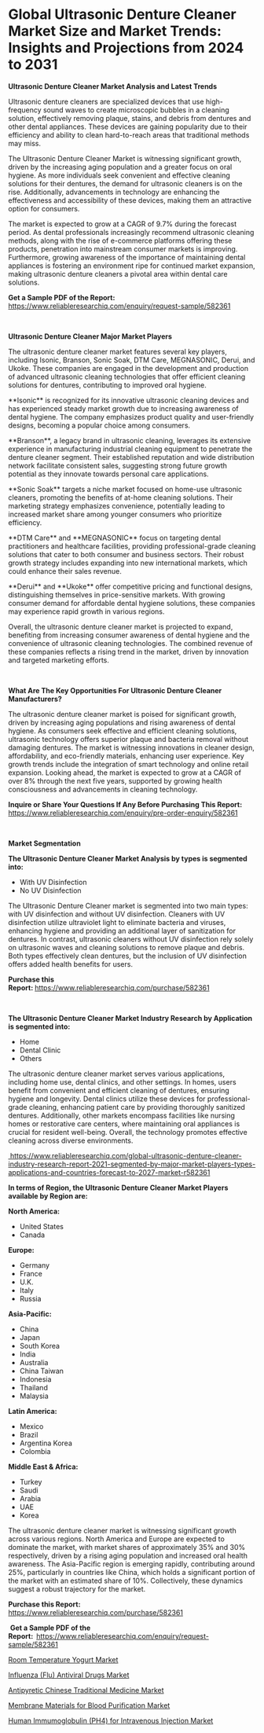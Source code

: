 <p><h1>Global Ultrasonic Denture Cleaner Market Size and Market Trends: Insights and Projections from 2024 to 2031</h1></p><p><strong>Ultrasonic Denture Cleaner Market Analysis and Latest Trends</strong></p>
<p><p>Ultrasonic denture cleaners are specialized devices that use high-frequency sound waves to create microscopic bubbles in a cleaning solution, effectively removing plaque, stains, and debris from dentures and other dental appliances. These devices are gaining popularity due to their efficiency and ability to clean hard-to-reach areas that traditional methods may miss.</p><p>The Ultrasonic Denture Cleaner Market is witnessing significant growth, driven by the increasing aging population and a greater focus on oral hygiene. As more individuals seek convenient and effective cleaning solutions for their dentures, the demand for ultrasonic cleaners is on the rise. Additionally, advancements in technology are enhancing the effectiveness and accessibility of these devices, making them an attractive option for consumers.</p><p>The market is expected to grow at a CAGR of 9.7% during the forecast period. As dental professionals increasingly recommend ultrasonic cleaning methods, along with the rise of e-commerce platforms offering these products, penetration into mainstream consumer markets is improving. Furthermore, growing awareness of the importance of maintaining dental appliances is fostering an environment ripe for continued market expansion, making ultrasonic denture cleaners a pivotal area within dental care solutions.</p></p>
<p><strong>Get a Sample PDF of the Report:&nbsp;</strong> <a href="https://www.reliableresearchiq.com/enquiry/request-sample/582361?utm_campaign=1123&utm_medium=2&utm_source=Github&utm_content=ia&utm_term=08122024&utm_id=ultrasonic-denture-cleaner">https://www.reliableresearchiq.com/enquiry/request-sample/582361</a></p>
<p>&nbsp;</p>
<p><strong>Ultrasonic Denture Cleaner Major Market Players</strong></p>
<p><p>The ultrasonic denture cleaner market features several key players, including Isonic, Branson, Sonic Soak, DTM Care, MEGNASONIC, Derui, and Ukoke. These companies are engaged in the development and production of advanced ultrasonic cleaning technologies that offer efficient cleaning solutions for dentures, contributing to improved oral hygiene.</p><p>**Isonic** is recognized for its innovative ultrasonic cleaning devices and has experienced steady market growth due to increasing awareness of dental hygiene. The company emphasizes product quality and user-friendly designs, becoming a popular choice among consumers.</p><p>**Branson**, a legacy brand in ultrasonic cleaning, leverages its extensive experience in manufacturing industrial cleaning equipment to penetrate the denture cleaner segment. Their established reputation and wide distribution network facilitate consistent sales, suggesting strong future growth potential as they innovate towards personal care applications.</p><p>**Sonic Soak** targets a niche market focused on home-use ultrasonic cleaners, promoting the benefits of at-home cleaning solutions. Their marketing strategy emphasizes convenience, potentially leading to increased market share among younger consumers who prioritize efficiency.</p><p>**DTM Care** and **MEGNASONIC** focus on targeting dental practitioners and healthcare facilities, providing professional-grade cleaning solutions that cater to both consumer and business sectors. Their robust growth strategy includes expanding into new international markets, which could enhance their sales revenue.</p><p>**Derui** and **Ukoke** offer competitive pricing and functional designs, distinguishing themselves in price-sensitive markets. With growing consumer demand for affordable dental hygiene solutions, these companies may experience rapid growth in various regions.</p><p>Overall, the ultrasonic denture cleaner market is projected to expand, benefiting from increasing consumer awareness of dental hygiene and the convenience of ultrasonic cleaning technologies. The combined revenue of these companies reflects a rising trend in the market, driven by innovation and targeted marketing efforts.</p></p>
<p>&nbsp;</p>
<p><strong>What Are The Key Opportunities For Ultrasonic Denture Cleaner Manufacturers?</strong></p>
<p><p>The ultrasonic denture cleaner market is poised for significant growth, driven by increasing aging populations and rising awareness of dental hygiene. As consumers seek effective and efficient cleaning solutions, ultrasonic technology offers superior plaque and bacteria removal without damaging dentures. The market is witnessing innovations in cleaner design, affordability, and eco-friendly materials, enhancing user experience. Key growth trends include the integration of smart technology and online retail expansion. Looking ahead, the market is expected to grow at a CAGR of over 8% through the next five years, supported by growing health consciousness and advancements in cleaning technology.</p></p>
<p><strong>Inquire or Share Your Questions If Any Before Purchasing This Report:</strong> <a href="https://www.reliableresearchiq.com/enquiry/pre-order-enquiry/582361?utm_campaign=1123&utm_medium=2&utm_source=Github&utm_content=ia&utm_term=08122024&utm_id=ultrasonic-denture-cleaner">https://www.reliableresearchiq.com/enquiry/pre-order-enquiry/582361</a></p>
<p>&nbsp;</p>
<p><strong>Market Segmentation</strong></p>
<p><strong>The Ultrasonic Denture Cleaner Market Analysis by types is segmented into:</strong></p>
<p><ul><li>With UV Disinfection</li><li>No UV Disinfection</li></ul></p>
<p><p>The Ultrasonic Denture Cleaner market is segmented into two main types: with UV disinfection and without UV disinfection. Cleaners with UV disinfection utilize ultraviolet light to eliminate bacteria and viruses, enhancing hygiene and providing an additional layer of sanitization for dentures. In contrast, ultrasonic cleaners without UV disinfection rely solely on ultrasonic waves and cleaning solutions to remove plaque and debris. Both types effectively clean dentures, but the inclusion of UV disinfection offers added health benefits for users.</p></p>
<p><strong>Purchase this Report:&nbsp;</strong><a href="https://www.reliableresearchiq.com/purchase/582361?utm_campaign=1123&utm_medium=2&utm_source=Github&utm_content=ia&utm_term=08122024&utm_id=ultrasonic-denture-cleaner">https://www.reliableresearchiq.com/purchase/582361</a></p>
<p>&nbsp;</p>
<p><strong>The Ultrasonic Denture Cleaner Market Industry Research by Application is segmented into:</strong></p>
<p><ul><li>Home</li><li>Dental Clinic</li><li>Others</li></ul></p>
<p><p>The ultrasonic denture cleaner market serves various applications, including home use, dental clinics, and other settings. In homes, users benefit from convenient and efficient cleaning of dentures, ensuring hygiene and longevity. Dental clinics utilize these devices for professional-grade cleaning, enhancing patient care by providing thoroughly sanitized dentures. Additionally, other markets encompass facilities like nursing homes or restorative care centers, where maintaining oral appliances is crucial for resident well-being. Overall, the technology promotes effective cleaning across diverse environments.</p></p>
<p><a href="https://www.reliableresearchiq.com/global-ultrasonic-denture-cleaner-industry-research-report-2021-segmented-by-major-market-players-types-applications-and-countries-forecast-to-2027-market-r582361?utm_campaign=1123&utm_medium=2&utm_source=Github&utm_content=ia&utm_term=08122024&utm_id=ultrasonic-denture-cleaner">&nbsp;https://www.reliableresearchiq.com/global-ultrasonic-denture-cleaner-industry-research-report-2021-segmented-by-major-market-players-types-applications-and-countries-forecast-to-2027-market-r582361</a></p>
<p><strong>In terms of Region, the Ultrasonic Denture Cleaner Market Players available by Region are:</strong></p>
<p>
    <p> <strong> North America: </strong>
        <ul>
            <li>United States</li>
            <li>Canada</li>
        </ul>
        </p> 
    <p> <strong> Europe: </strong>
        <ul>
            <li>Germany</li>
            <li>France</li>
            <li>U.K.</li>
            <li>Italy</li>
            <li>Russia</li>
        </ul>
        </p> 
    <p> <strong> Asia-Pacific: </strong>
        <ul>
            <li>China</li>
            <li>Japan</li>
            <li>South Korea</li>
            <li>India</li>
            <li>Australia</li>
            <li>China Taiwan</li>
            <li>Indonesia</li>
            <li>Thailand</li>
            <li>Malaysia</li>
        </ul>
        </p> 
    <p> <strong> Latin America: </strong>
        <ul>
            <li>Mexico</li>
            <li>Brazil</li>
            <li>Argentina Korea</li>
            <li>Colombia</li>
        </ul>
        </p> 
    <p> <strong> Middle East & Africa: </strong>
        <ul>
            <li>Turkey</li>
            <li>Saudi</li>
            <li>Arabia</li>
            <li>UAE</li>
            <li>Korea</li>
        </ul>
    </p>
    </p>
<p><p>The ultrasonic denture cleaner market is witnessing significant growth across various regions. North America and Europe are expected to dominate the market, with market shares of approximately 35% and 30% respectively, driven by a rising aging population and increased oral health awareness. The Asia-Pacific region is emerging rapidly, contributing around 25%, particularly in countries like China, which holds a significant portion of the market with an estimated share of 10%. Collectively, these dynamics suggest a robust trajectory for the market.</p></p>
<p><strong>Purchase this Report: </strong><a href="https://www.reliableresearchiq.com/purchase/582361?utm_campaign=1123&utm_medium=2&utm_source=Github&utm_content=ia&utm_term=08122024&utm_id=ultrasonic-denture-cleaner">https://www.reliableresearchiq.com/purchase/582361</a></p>
<p>&nbsp;<strong>Get a Sample PDF of the Report:&nbsp;&nbsp;</strong><a href="https://www.reliableresearchiq.com/enquiry/request-sample/582361?utm_campaign=1123&utm_medium=2&utm_source=Github&utm_content=ia&utm_term=08122024&utm_id=ultrasonic-denture-cleaner">https://www.reliableresearchiq.com/enquiry/request-sample/582361</a></p>
<p><strong></strong></p>
<p><p><a href="https://github.com/dierdrecrichton210/Market-Research-Report-List-1/blob/main/room-temperature-yogurt-market.md?utm_campaign=1123&utm_medium=2&utm_source=Github&utm_content=ia&utm_term=08122024&utm_id=ultrasonic-denture-cleaner">Room Temperature Yogurt Market</a></p><p><a href="https://www.linkedin.com/pulse/influenza-flu-antiviral-drugs-market-forecasted-from-2024-t3zwe?utm_campaign=1123&utm_medium=2&utm_source=Github&utm_content=ia&utm_term=08122024&utm_id=ultrasonic-denture-cleaner">Influenza (Flu) Antiviral Drugs Market</a></p><p><a href="https://www.linkedin.com/pulse/antipyretic-chinese-traditional-medicine-market-size-fa8yc?utm_campaign=1123&utm_medium=2&utm_source=Github&utm_content=ia&utm_term=08122024&utm_id=ultrasonic-denture-cleaner">Antipyretic Chinese Traditional Medicine Market</a></p><p><a href="https://www.linkedin.com/pulse/projected-revenue-growth-membrane-materials-blood-purification-thwtc?utm_campaign=1123&utm_medium=2&utm_source=Github&utm_content=ia&utm_term=08122024&utm_id=ultrasonic-denture-cleaner">Membrane Materials for Blood Purification Market</a></p><p><a href="https://www.linkedin.com/pulse/futur-trend-quest-sl8ue?utm_campaign=1123&utm_medium=2&utm_source=Github&utm_content=ia&utm_term=08122024&utm_id=ultrasonic-denture-cleaner">Human Immumoglobulin (PH4) for Intravenous Injection Market</a></p></p>